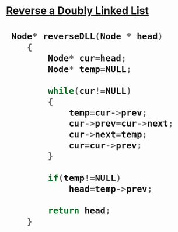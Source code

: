 <h1><a href="https://www.geeksforgeeks.org/problems/reverse-a-doubly-linked-list/1">Reverse a Doubly Linked List</a><h1>

```cpp
 Node* reverseDLL(Node * head)
    {
        Node* cur=head;
        Node* temp=NULL;
        
        while(cur!=NULL)
        {
            temp=cur->prev;
            cur->prev=cur->next;
            cur->next=temp;
            cur=cur->prev;
        }
        
        if(temp!=NULL)
            head=temp->prev;
        
        return head;
    }
```